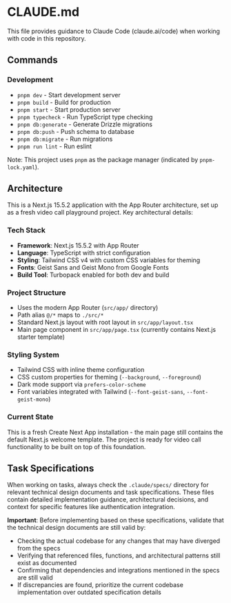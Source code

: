 # CLAUDE.md

This file provides guidance to Claude Code (claude.ai/code) when working with code in this repository.

## Commands

### Development

- `pnpm dev` - Start development server
- `pnpm build` - Build for production
- `pnpm start` - Start production server
- `pnpm typecheck` - Run TypeScript type checking
- `pnpm db:generate` - Generate Drizzle migrations
- `pnpm db:push` - Push schema to database
- `pnpm db:migrate` - Run migrations
- `pnpm run lint` - Run eslint

Note: This project uses `pnpm` as the package manager (indicated by `pnpm-lock.yaml`).

## Architecture

This is a Next.js 15.5.2 application with the App Router architecture, set up as a fresh video call playground project. Key architectural details:

### Tech Stack

- **Framework**: Next.js 15.5.2 with App Router
- **Language**: TypeScript with strict configuration
- **Styling**: Tailwind CSS v4 with custom CSS variables for theming
- **Fonts**: Geist Sans and Geist Mono from Google Fonts
- **Build Tool**: Turbopack enabled for both dev and build

### Project Structure

- Uses the modern App Router (`src/app/` directory)
- Path alias `@/*` maps to `./src/*`
- Standard Next.js layout with root layout in `src/app/layout.tsx`
- Main page component in `src/app/page.tsx` (currently contains Next.js starter template)

### Styling System

- Tailwind CSS with inline theme configuration
- CSS custom properties for theming (`--background`, `--foreground`)
- Dark mode support via `prefers-color-scheme`
- Font variables integrated with Tailwind (`--font-geist-sans`, `--font-geist-mono`)

### Current State

This is a fresh Create Next App installation - the main page still contains the default Next.js welcome template. The project is ready for video call functionality to be built on top of this foundation.

## Task Specifications

When working on tasks, always check the `.claude/specs/` directory for relevant technical design documents and task specifications. These files contain detailed implementation guidance, architectural decisions, and context for specific features like authentication integration.

**Important**: Before implementing based on these specifications, validate that the technical design documents are still valid by:

- Checking the actual codebase for any changes that may have diverged from the specs
- Verifying that referenced files, functions, and architectural patterns still exist as documented
- Confirming that dependencies and integrations mentioned in the specs are still valid
- If discrepancies are found, prioritize the current codebase implementation over outdated specification details

```

```
